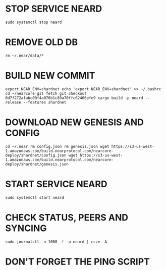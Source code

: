 # STOP SERVICE NEARD
``
sudo systemctl stop neard
``

# REMOVE OLD DB
``
rm ~/.near/data/*
``

# BUILD NEW COMMIT
``
export NEAR_ENV=shardnet
echo 'export NEAR_ENV=shardnet' >> ~/.bashrc
cd ~/nearcore
git fetch
git checkout 0d7f272afabc00f4a076b1c89a70ffc62466efe9
cargo build -p neard --release --features shardnet
``

# DOWNLOAD NEW GENESIS AND CONFIG
``
cd ~/.near
rm config.json
rm genesis.json
wget https://s3-us-west-1.amazonaws.com/build.nearprotocol.com/nearcore-deploy/shardnet/config.json
wget https://s3-us-west-1.amazonaws.com/build.nearprotocol.com/nearcore-deploy/shardnet/genesis.json
``

# START SERVICE NEARD
``
sudo systemctl start neard
``

# CHECK STATUS, PEERS AND SYNCING
``
sudo journalctl -n 1000 -f -u neard | ccze -A
``

# DON'T FORGET THE PING SCRIPT
